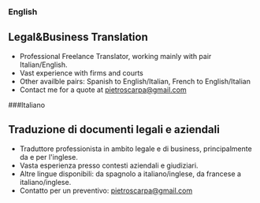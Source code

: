### English

## Legal&Business Translation

- Professional Freelance Translator, working mainly with pair Italian/English.
- Vast experience with firms and courts
- Other availble pairs: Spanish to English/Italian, French to English/Italian
- Contact me for a quote at pietroscarpa@gmail.com


###Italiano

## Traduzione di documenti legali e aziendali
- Traduttore professionista in ambito legale e di business, principalmente da e per l'inglese.
- Vasta esperienza presso contesti aziendali e giudiziari. 
- Altre lingue disponibili: da spagnolo a italiano/inglese, da francese a italiano/inglese.
- Contatto per un preventivo: pietroscarpa@gmail.com
